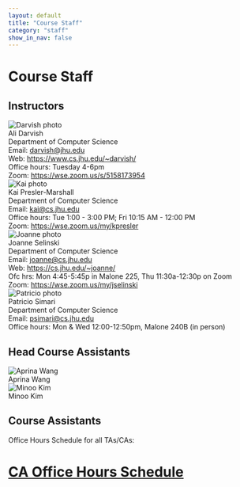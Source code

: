 ```yaml
---
layout: default
title: "Course Staff"
category: "staff"
show_in_nav: false
---
```


# Course Staff

## Instructors

<div class="card_container">
  <div class="card">
    <img alt="Darvish photo" src="{{site.baseurl}}/img/staffpix/darvish.jpg"><br>
    <div class="details">
    <span class="name_and_role">Ali Darvish</span><br>
    Department of Computer Science<br>
    Email: <a href="mailto:darvish@jhu.edu">darvish@jhu.edu</a><br>
    Web: <a class="external" target="_blank" href="https://www.cs.jhu.edu/~darvish/">https://www.cs.jhu.edu/~darvish/</a><br>
    Office hours: Tuesday 4-6pm<br>
    Zoom: <a class="external" target="_blank" href="https://wse.zoom.us/s/5158173954">https://wse.zoom.us/s/5158173954</a>
    </div>
  </div>

  <div class="card">
    <img alt="Kai photo" src="{{site.baseurl}}/img/staffpix/kai.jpg">
    <div class="details">
    <span class="name_and_role">Kai Presler-Marshall</span><br>
    Department of Computer Science<br>
    Email: <a href="mailto:kai@cs.jhu.edu">kai@cs.jhu.edu</a><br>
	Office hours: Tue 1:00 - 3:00 PM; Fri 10:15 AM - 12:00 PM<br>
    Zoom: <a class="external" target="_blank" href="https://wse.zoom.us/my/kpresler">https://wse.zoom.us/my/kpresler</a><br>
    </div>
  </div>

  <div class="card">
    <img alt="Joanne photo" src="{{site.baseurl}}/img/staffpix/joanne.png">
    <div class="details">
    <span class="name_and_role">Joanne Selinski</span><br>
    Department of Computer Science<br>
    Email: <a href="mailto:joanne@cs.jhu.edu">joanne@cs.jhu.edu</a><br>
    Web: <a class="external" target="_blank" href="https://cs.jhu.edu/~joanne/">https://cs.jhu.edu/~joanne/</a><br>
    Ofc hrs: Mon 4:45-5:45p in Malone 225, Thu 11:30a-12:30p on Zoom<br>
    Zoom: <a class="external" target="_blank" href="https://wse.zoom.us/my/jselinski">https://wse.zoom.us/my/jselinski</a>
    </div>
  </div>

<div class="card">
    <img alt="Patricio photo" src="{{site.baseurl}}/img/staffpix/simari.jpg">
    <div class="details">
    <span class="name_and_role">Patricio Simari</span><br>
    Department of Computer Science<br>
    Email: <a href="mailto:psimari@cs.jhu.edu">psimari@cs.jhu.edu</a><br>
    Office hours: Mon &amp; Wed 12:00-12:50pm, Malone 240B (in person)<br>
    </div>
  </div>

	
</div>

## Head Course Assistants


<div class="card_container">

<div class="card">
  <img alt="Aprina Wang" src="{{site.baseurl}}/img/staffpix/aprina.jpg">
  <div class="details">
   <span class="name_and_role">Aprina Wang</span><br>
  </div>
</div>

<div class="card">
  <img alt="Minoo Kim" src="{{site.baseurl}}/img/staffpix/minoo.jpg">
  <div class="details">
   <span class="name_and_role">Minoo Kim</span><br>
  </div>
</div>

</div>


## Course Assistants

Office Hours Schedule for all TAs/CAs:
# [CA Office Hours Schedule](https://docs.google.com/spreadsheets/d/1wYlaZmnEq4qRg585t8u-eAzFdM-2uQ2sdM5blxb0GJY/edit#gid=2050153296)

